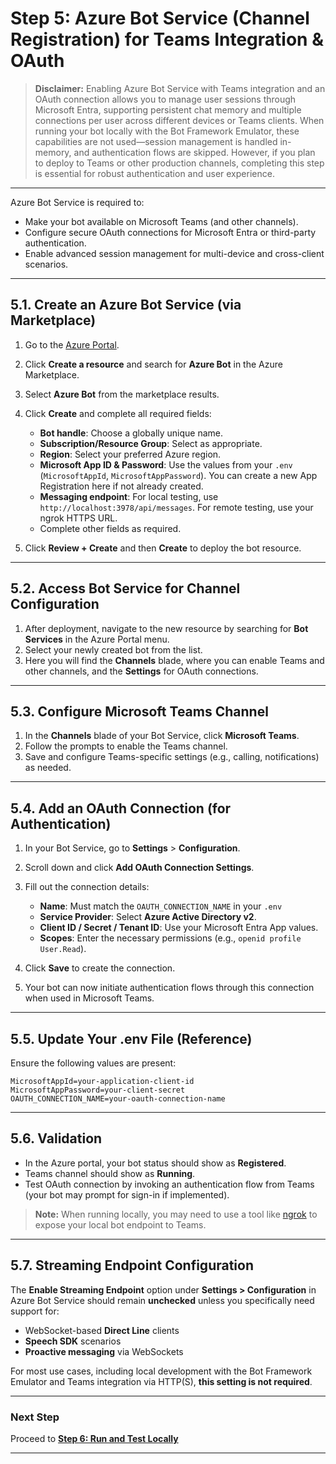 # Step 5: Azure Bot Service (Channel Registration) for Teams Integration & OAuth

> **Disclaimer:**
> Enabling Azure Bot Service with Teams integration and an OAuth connection allows you to manage user sessions through Microsoft Entra, supporting persistent chat memory and multiple connections per user across different devices or Teams clients. When running your bot locally with the Bot Framework Emulator, these capabilities are not used—session management is handled in-memory, and authentication flows are skipped. However, if you plan to deploy to Teams or other production channels, completing this step is essential for robust authentication and user experience.

---

Azure Bot Service is required to:

* Make your bot available on Microsoft Teams (and other channels).
* Configure secure OAuth connections for Microsoft Entra or third-party authentication.
* Enable advanced session management for multi-device and cross-client scenarios.

---

## 5.1. Create an Azure Bot Service (via Marketplace)

1. Go to the [Azure Portal](https://portal.azure.com/).
2. Click **Create a resource** and search for **Azure Bot** in the Azure Marketplace.
3. Select **Azure Bot** from the marketplace results.
4. Click **Create** and complete all required fields:

   * **Bot handle**: Choose a globally unique name.
   * **Subscription/Resource Group**: Select as appropriate.
   * **Region**: Select your preferred Azure region.
   * **Microsoft App ID & Password**: Use the values from your `.env` (`MicrosoftAppId`, `MicrosoftAppPassword`). You can create a new App Registration here if not already created.
   * **Messaging endpoint**: For local testing, use `http://localhost:3978/api/messages`. For remote testing, use your ngrok HTTPS URL.
   * Complete other fields as required.
5. Click **Review + Create** and then **Create** to deploy the bot resource.

---

## 5.2. Access Bot Service for Channel Configuration

1. After deployment, navigate to the new resource by searching for **Bot Services** in the Azure Portal menu.
2. Select your newly created bot from the list.
3. Here you will find the **Channels** blade, where you can enable Teams and other channels, and the **Settings** for OAuth connections.

---

## 5.3. Configure Microsoft Teams Channel

1. In the **Channels** blade of your Bot Service, click **Microsoft Teams**.
2. Follow the prompts to enable the Teams channel.
3. Save and configure Teams-specific settings (e.g., calling, notifications) as needed.

---

## 5.4. Add an OAuth Connection (for Authentication)

1. In your Bot Service, go to **Settings** > **Configuration**.
2. Scroll down and click **Add OAuth Connection Settings**.
3. Fill out the connection details:

   * **Name**: Must match the `OAUTH_CONNECTION_NAME` in your `.env`
   * **Service Provider**: Select **Azure Active Directory v2**.
   * **Client ID / Secret / Tenant ID**: Use your Microsoft Entra App values.
   * **Scopes**: Enter the necessary permissions (e.g., `openid profile User.Read`).
4. Click **Save** to create the connection.
5. Your bot can now initiate authentication flows through this connection when used in Microsoft Teams.

---

## 5.5. Update Your .env File (Reference)

Ensure the following values are present:

```env
MicrosoftAppId=your-application-client-id
MicrosoftAppPassword=your-client-secret
OAUTH_CONNECTION_NAME=your-oauth-connection-name
```

---

## 5.6. Validation

* In the Azure portal, your bot status should show as **Registered**.
* Teams channel should show as **Running**.
* Test OAuth connection by invoking an authentication flow from Teams (your bot may prompt for sign-in if implemented).

> **Note:** When running locally, you may need to use a tool like [ngrok](https://ngrok.com/) to expose your local bot endpoint to Teams.

---

## 5.7. Streaming Endpoint Configuration

The **Enable Streaming Endpoint** option under **Settings > Configuration** in Azure Bot Service should remain **unchecked** unless you specifically need support for:

* WebSocket-based **Direct Line** clients
* **Speech SDK** scenarios
* **Proactive messaging** via WebSockets

For most use cases, including local development with the Bot Framework Emulator and Teams integration via HTTP(S), **this setting is not required**.

---

### Next Step

Proceed to **[Step 6: Run and Test Locally](Step%206%20-%20Run%20and%20Test%20Locally.md)**

---

<br><br>
